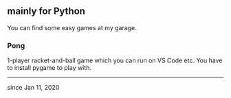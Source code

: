 ## mainly for Python
You can find some easy games at my garage.

### Pong
1-player racket-and-ball game which you can run on VS Code etc.
You have to install pygame to play with.

---
since Jan 11, 2020
